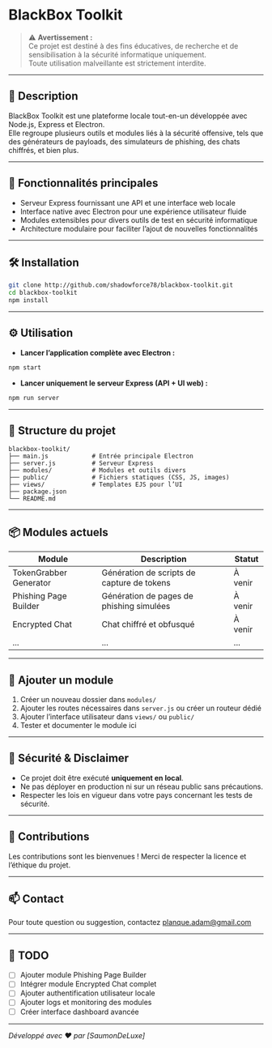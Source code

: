 # BlackBox Toolkit

> ⚠️ **Avertissement :**  
> Ce projet est destiné à des fins éducatives, de recherche et de sensibilisation à la sécurité informatique uniquement.  
> Toute utilisation malveillante est strictement interdite.

---

## 📖 Description

BlackBox Toolkit est une plateforme locale tout-en-un développée avec Node.js, Express et Electron.  
Elle regroupe plusieurs outils et modules liés à la sécurité offensive, tels que des générateurs de payloads, des simulateurs de phishing, des chats chiffrés, et bien plus.

---

## 🚀 Fonctionnalités principales

- Serveur Express fournissant une API et une interface web locale  
- Interface native avec Electron pour une expérience utilisateur fluide  
- Modules extensibles pour divers outils de test en sécurité informatique  
- Architecture modulaire pour faciliter l’ajout de nouvelles fonctionnalités

---

## 🛠️ Installation

```bash
git clone http://github.com/shadowforce78/blackbox-toolkit.git
cd blackbox-toolkit
npm install
````

---

## ⚙️ Utilisation

* **Lancer l’application complète avec Electron :**

```bash
npm start
```

* **Lancer uniquement le serveur Express (API + UI web) :**

```bash
npm run server
```

---

## 📁 Structure du projet

```
blackbox-toolkit/
├── main.js            # Entrée principale Electron
├── server.js          # Serveur Express
├── modules/           # Modules et outils divers
├── public/            # Fichiers statiques (CSS, JS, images)
├── views/             # Templates EJS pour l’UI
├── package.json
└── README.md
```

---

## 📦 Modules actuels

| Module                 | Description                                | Statut  |
| ---------------------- | ------------------------------------------ | ------- |
| TokenGrabber Generator | Génération de scripts de capture de tokens | À venir |
| Phishing Page Builder  | Génération de pages de phishing simulées   | À venir |
| Encrypted Chat         | Chat chiffré et obfusqué                   | À venir |
| ...                    | ...                                        | ...     |

---

## 🧩 Ajouter un module

1. Créer un nouveau dossier dans `modules/`
2. Ajouter les routes nécessaires dans `server.js` ou créer un routeur dédié
3. Ajouter l’interface utilisateur dans `views/` ou `public/`
4. Tester et documenter le module ici

---

## 🔐 Sécurité & Disclaimer

* Ce projet doit être exécuté **uniquement en local**.
* Ne pas déployer en production ni sur un réseau public sans précautions.
* Respecter les lois en vigueur dans votre pays concernant les tests de sécurité.

---

## 🤝 Contributions

Les contributions sont les bienvenues !
Merci de respecter la licence et l’éthique du projet.

---

## 📫 Contact

Pour toute question ou suggestion, contactez [planque.adam@gmail.com](mailto:planque.adam@gmail.com)

---

## 📝 TODO

* [ ] Ajouter module Phishing Page Builder
* [ ] Intégrer module Encrypted Chat complet
* [ ] Ajouter authentification utilisateur locale
* [ ] Ajouter logs et monitoring des modules
* [ ] Créer interface dashboard avancée

---

*Développé avec ❤️ par \[SaumonDeLuxe]*